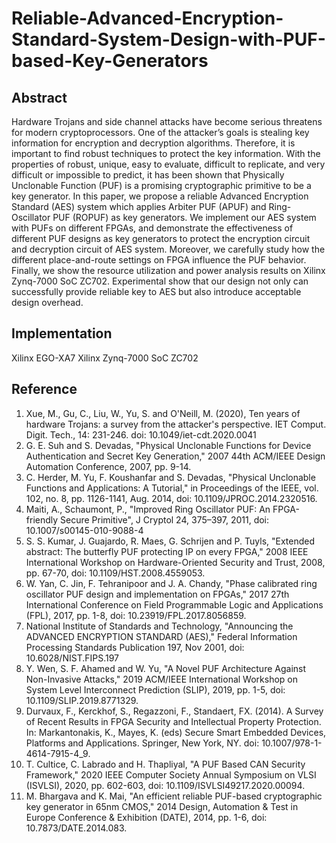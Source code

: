 # Reliable-Advanced-Encryption-Standard-System-Design-with-PUF-based-Key-Generators

## Abstract
Hardware Trojans and side channel attacks have become serious threatens for modern cryptoprocessors. One of the attacker’s goals is stealing key information for encryption and decryption algorithms. Therefore, it is important to find robust techniques to protect the key information. With the properties of robust, unique, easy to evaluate, difficult to replicate, and very difficult or impossible to predict, it has been shown that Physically Unclonable Function (PUF) is a promising cryptographic primitive to be a key generator. In this paper, we propose a reliable Advanced Encryption Standard (AES) system which applies Arbiter PUF (APUF) and Ring-Oscillator PUF (ROPUF) as key generators. We implement our AES system with PUFs on different FPGAs, and demonstrate the effectiveness of different PUF designs as key generators to protect the encryption circuit and decryption circuit of AES system. Moreover, we carefully study how the different place-and-route settings on FPGA influence the PUF behavior. Finally, we show the resource utilization and power analysis results on Xilinx Zynq-7000 SoC ZC702. Experimental show that our design not only can successfully provide reliable key to AES but also introduce acceptable design overhead. 

## Implementation
Xilinx EGO-XA7
Xilinx Zynq-7000 SoC ZC702

## Reference
1. Xue, M., Gu, C., Liu, W., Yu, S. and O'Neill, M. (2020), Ten years of hardware Trojans: a survey from the attacker's perspective. IET Comput. Digit. Tech., 14: 231-246. doi: 10.1049/iet-cdt.2020.0041 
2. G. E. Suh and S. Devadas, "Physical Unclonable Functions for Device Authentication and Secret Key Generation," 2007 44th ACM/IEEE Design Automation Conference, 2007, pp. 9-14.
3. C. Herder, M. Yu, F. Koushanfar and S. Devadas, "Physical Unclonable Functions and Applications: A Tutorial," in Proceedings of the IEEE, vol. 102, no. 8, pp. 1126-1141, Aug. 2014, doi: 10.1109/JPROC.2014.2320516.
4. Maiti, A., Schaumont, P., "Improved Ring Oscillator PUF: An FPGA-friendly Secure Primitive", J Cryptol 24, 375–397, 2011, doi: 10.1007/s00145-010-9088-4
5. S. S. Kumar, J. Guajardo, R. Maes, G. Schrijen and P. Tuyls, "Extended abstract: The butterfly PUF protecting IP on every FPGA," 2008 IEEE International Workshop on Hardware-Oriented Security and Trust, 2008, pp. 67-70, doi: 10.1109/HST.2008.4559053.
6. W. Yan, C. Jin, F. Tehranipoor and J. A. Chandy, "Phase calibrated ring oscillator PUF design and implementation on FPGAs," 2017 27th International Conference on Field Programmable Logic and Applications (FPL), 2017, pp. 1-8, doi: 10.23919/FPL.2017.8056859.
7. National Institute of Standards and Technology, "Announcing the ADVANCED ENCRYPTION STANDARD (AES)," Federal Information Processing Standards Publication 197, Nov 2001, doi: 10.6028/NIST.FIPS.197
8. Y. Wen, S. F. Ahamed and W. Yu, "A Novel PUF Architecture Against Non-Invasive Attacks," 2019 ACM/IEEE International Workshop on System Level Interconnect Prediction (SLIP), 2019, pp. 1-5, doi: 10.1109/SLIP.2019.8771329.
9. Durvaux, F., Kerckhof, S., Regazzoni, F., Standaert, FX. (2014). A Survey of Recent Results in FPGA Security and Intellectual Property Protection. In: Markantonakis, K., Mayes, K. (eds) Secure Smart Embedded Devices, Platforms and Applications. Springer, New York, NY. doi: 10.1007/978-1-4614-7915-4_9.
10. T. Cultice, C. Labrado and H. Thapliyal, "A PUF Based CAN Security Framework," 2020 IEEE Computer Society Annual Symposium on VLSI (ISVLSI), 2020, pp. 602-603, doi: 10.1109/ISVLSI49217.2020.00094.
11. M. Bhargava and K. Mai, "An efficient reliable PUF-based cryptographic key generator in 65nm CMOS," 2014 Design, Automation & Test in Europe Conference & Exhibition (DATE), 2014, pp. 1-6, doi: 10.7873/DATE.2014.083.

